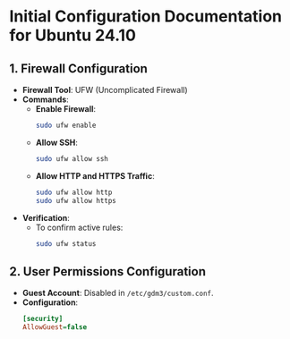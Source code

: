 # Initial Configuration Documentation for Ubuntu 24.10

## 1. Firewall Configuration
- **Firewall Tool**: UFW (Uncomplicated Firewall)
- **Commands**:
  - **Enable Firewall**:
    ```bash
    sudo ufw enable
    ```
  - **Allow SSH**:
    ```bash
    sudo ufw allow ssh
    ```
  - **Allow HTTP and HTTPS Traffic**:
    ```bash
    sudo ufw allow http
    sudo ufw allow https
    ```
- **Verification**:
  - To confirm active rules:
    ```bash
    sudo ufw status
    ```

## 2. User Permissions Configuration
- **Guest Account**: Disabled in `/etc/gdm3/custom.conf`.
- **Configuration**:
  ```ini
  [security]
  AllowGuest=false
